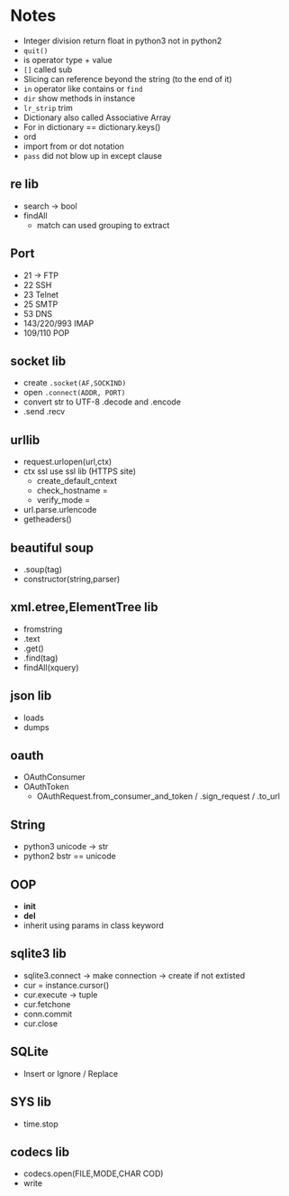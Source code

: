 # Notes
* Integer division return float in python3 not in python2
* `quit()`
* is operator type + value
* `[]` called sub
* Slicing can reference beyond the string (to the end of it)
* `in` operator like contains or `find`
* `dir` show methods in instance
* `lr_strip` trim
* Dictionary also called Associative Array
* For in dictionary  == dictionary.keys()
* ord
* import from or dot notation
* `pass` did not blow up in except clause 

## re lib

* search -> bool
* findAll
    * match can used grouping to extract 

## Port
* 21 -> FTP
* 22 SSH
* 23 Telnet
* 25 SMTP
* 53 DNS
* 143/220/993 IMAP
* 109/110 POP

## socket lib
* create `.socket(AF,SOCKIND)`
* open `.connect(ADDR, PORT)`
* convert str to UTF-8 .decode and .encode
* .send .recv

## urllib
* request.urlopen(url,ctx)
* ctx ssl use ssl lib (HTTPS site)
    * create_default_cntext
    * check_hostname = 
    * verify_mode =
* url.parse.urlencode
* getheaders()

## beautiful soup 
* .soup(tag)
* constructor(string,parser)

## xml.etree,ElementTree lib
* fromstring
* .text
* .get()
* .find(tag)
* findAll(xquery)

## json lib
* loads
* dumps

## oauth
* OAuthConsumer
* OAuthToken
    * OAuthRequest.from_consumer_and_token / .sign_request / .to_url

## String
* python3 unicode -> str
* python2 bstr == unicode 

## OOP
* __init__
* __del__
* inherit using params in class keyword

## sqlite3 lib

* sqlite3.connect -> make connection -> create if not extisted
* cur = instance.cursor()
* cur.execute -> tuple
* cur.fetchone
* conn.commit 
* cur.close


## SQLite
* Insert or Ignore / Replace

## SYS lib
* time.stop

## codecs lib
* codecs.open(FILE,MODE,CHAR COD)
* write
